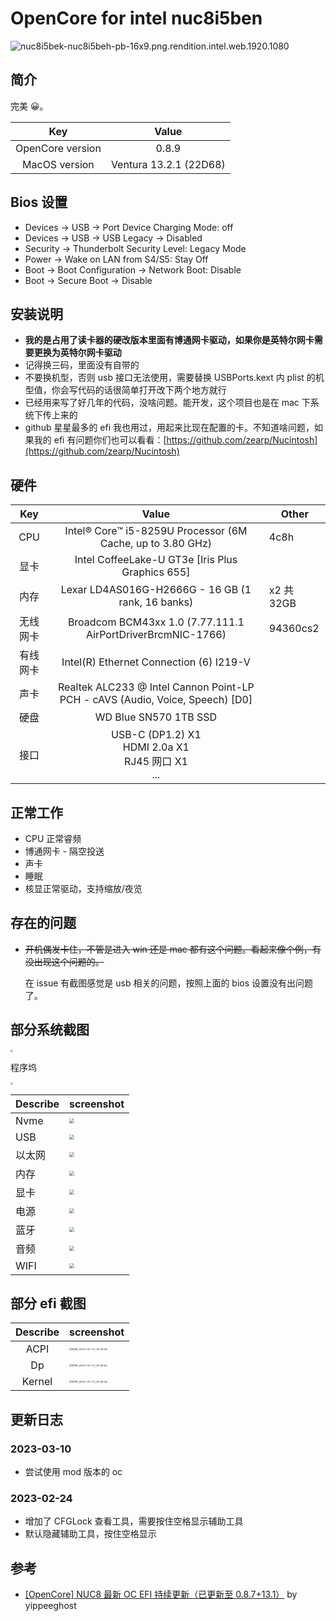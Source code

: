 # OpenCore for intel nuc8i5ben

![nuc8i5bek-nuc8i5beh-pb-16x9.png.rendition.intel.web.1920.1080](./assets/nuc8i5bek-nuc8i5beh-pb-16x9.png.rendition.intel.web.1920.1080.webp)

## 简介

完美 😀。

|       Key        |         Value          |
| :--------------: | :--------------------: |
| OpenCore version |         0.8.9          |
|  MacOS version   | Ventura 13.2.1 (22D68) |

## Bios 设置

- Devices -> USB -> Port Device Charging Mode: off
- Devices -> USB -> USB Legacy -> Disabled
- Security -> Thunderbolt Security Level: Legacy Mode
- Power -> Wake on LAN from S4/S5: Stay Off
- Boot -> Boot Configuration -> Network Boot: Disable
- Boot -> Secure Boot -> Disable

## 安装说明

- **我的是占用了读卡器的硬改版本里面有博通网卡驱动，如果你是英特尔网卡需要更换为英特尔网卡驱动**
- 记得换三码，里面没有自带的
- 不要换机型，否则 usb 接口无法使用，需要替换 USBPorts.kext 内 plist 的机型值，你会写代码的话很简单打开改下两个地方就行
- 已经用来写了好几年的代码，没啥问题。能开发，这个项目也是在 mac 下系统下传上来的
- github 星星最多的 efi 我也用过，用起来比现在配置的卡。不知道啥问题，如果我的 efi 有问题你们也可以看看：[https://github.com/zearp/Nucintosh](https://github.com/zearp/Nucintosh)

## 硬件

|   Key    |                                     Value                                     | Other      |
| :------: | :---------------------------------------------------------------------------: | ---------- |
|   CPU    |          Intel® Core™ i5-8259U Processor (6M Cache, up to 3.80 GHz)           | 4c8h       |
|   显卡   |               Intel CoffeeLake-U GT3e [Iris Plus Graphics 655]                |            |
|   内存   |               Lexar LD4AS016G-H2666G - 16 GB (1 rank, 16 banks)               | x2 共 32GB |
| 无线网卡 |          Broadcom BCM43xx 1.0 (7.77.111.1 AirPortDriverBrcmNIC-1766)          | 94360cs2   |
| 有线网卡 |                    Intel(R) Ethernet Connection (6) I219-V                    |            |
|   声卡   | Realtek ALC233 @ Intel Cannon Point-LP PCH - cAVS (Audio, Voice, Speech) [D0] |            |
|   硬盘   |                             WD Blue SN570 1TB SSD                             |            |
|   接口   |          USB-C (DP1.2) X1<br/>HDMI 2.0a X1<br/>RJ45 网口 X1<br/>...           |            |

## 正常工作

- CPU 正常睿频
- 博通网卡 - 隔空投送
- 声卡
- 睡眠
- 核显正常驱动，支持缩放/夜览

## 存在的问题

- ~~开机偶发卡住，不管是进入 win 还是 mac 都有这个问题。看起来像个例，有没出现这个问题的。~~

  在 issue 有截图感觉是 usb 相关的问题，按照上面的 bios 设置没有出问题了。

## 部分系统截图

<img src="./assets/iShot_2023-02-15_14.52.14.webp" style="zoom:25%;" />

程序坞

<img src="./assets/iShot_2023-02-15_14.48.39.webp" style="zoom:25%;" />

| Describe | screenshot                                                               |
| -------- | ------------------------------------------------------------------------ |
| Nvme     | <img src="./assets/iShot_2023-02-15_14.55.15.webp" style="zoom: 50%;" /> |
| USB      | <img src="./assets/iShot_2023-02-15_14.55.00.webp" style="zoom:50%;" />  |
| 以太网   | <img src="./assets/iShot_2023-02-15_14.54.41.webp" style="zoom:50%;" />  |
| 内存     | <img src="./assets/iShot_2023-02-15_14.54.35.webp" style="zoom:50%;" />  |
| 显卡     | <img src="./assets/iShot_2023-02-15_14.54.28.webp" style="zoom:50%;" />  |
| 电源     | <img src="./assets/iShot_2023-02-15_14.54.14.webp" style="zoom:50%;" />  |
| 蓝牙     | <img src="./assets/iShot_2023-02-15_14.54.10.webp" style="zoom:50%;" />  |
| 音频     | <img src="./assets/iShot_2023-02-15_14.54.02.webp" style="zoom:50%;" />  |
| WIFI     | <img src="./assets/iShot_2023-02-15_14.53.54.webp" style="zoom:50%;" />  |

## 部分 efi 截图

| Describe | screenshot                                                                                              |
| :------: | ------------------------------------------------------------------------------------------------------- |
|   ACPI   | <img src="./assets/iShot_2023-02-15_14.43.29.webp" alt="iShot_2023-02-07_20.09.44" style="zoom:25%;" /> |
|    Dp    | <img src="./assets/iShot_2023-02-15_14.44.35.webp" alt="iShot_2023-02-07_20.09.53" style="zoom:25%;" /> |
|  Kernel  | <img src="./assets/iShot_2023-02-15_14.45.03.webp" alt="iShot_2023-02-07_20.09.44" style="zoom:25%;" /> |

## 更新日志

### 2023-03-10

- 尝试使用 mod 版本的 oc

### 2023-02-24

- 增加了 CFGLock 查看工具，需要按住空格显示辅助工具
- 默认隐藏辅助工具，按住空格显示

## 参考

- [[OpenCore] NUC8 最新 OC EFI 持续更新（已更新至 0.8.7+13.1）](https://bbs.pcbeta.com/viewthread-1935097-1-1.html) by yippeeghost
